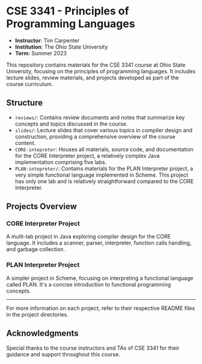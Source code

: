 # CSE 3341 - Principles of Programming Languages

- **Instructor**: Tim Carpenter
- **Institution**: The Ohio State University
- **Term**: Summer 2023

This repository contains materials for the CSE 3341 course at Ohio State University, focusing on the principles of programming languages. It includes lecture slides, review materials, and projects developed as part of the course curriculum.

## Structure

- `reviews/`: Contains review documents and notes that summarize key concepts and topics discussed in the course.
- `slides/`: Lecture slides that cover various topics in compiler design and construction, providing a comprehensive overview of the course content.
- `CORE-intepreter`: Houses all materials, source code, and documentation for the CORE Interpreter project, a relatively complex Java implementation comprising five labs.
- `PLAN-intepreter/`: Contains materials for the PLAN Interpreter project, a very simple functional language implemented in Scheme. This project has only one lab and is relatively straightforward compared to the CORE Interpreter.

## Projects Overview

### CORE Interpreter Project

A multi-lab project in Java exploring compiler design for the CORE language. It includes a scanner, parser, interpreter, function calls handling, and garbage collection.

### PLAN Interpreter Project

A simpler project in Scheme, focusing on interpreting a functional language called PLAN. It's a concise introduction to functional programming concepts.

---

For more information on each project, refer to their respective README files in the project directories.


## Acknowledgments

Special thanks to the course instructors and TAs of CSE 3341 for their guidance and support throughout this course.
